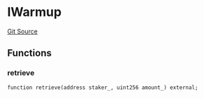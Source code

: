 # IWarmup
[Git Source](https://github.com/KlimaDAO/klimadao-solidity/blob/36109e4551048e978d232da5905a9cf6eaf3e3e2/src/protocol/staking/regular/KlimaStaking_v2.sol)


## Functions
### retrieve


```solidity
function retrieve(address staker_, uint256 amount_) external;
```

